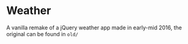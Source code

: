 # Weather

A vanilla remake of a jQuery weather app made in early-mid 2016, the original can be found in `old/`